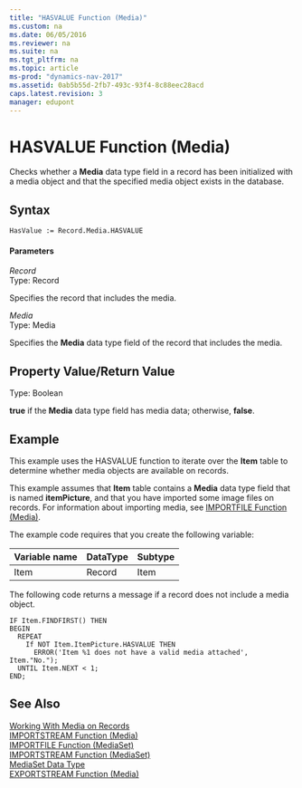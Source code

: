 ```yaml
---
title: "HASVALUE Function (Media)"
ms.custom: na
ms.date: 06/05/2016
ms.reviewer: na
ms.suite: na
ms.tgt_pltfrm: na
ms.topic: article
ms-prod: "dynamics-nav-2017"
ms.assetid: 0ab5b55d-2fb7-493c-93f4-8c88eec28acd
caps.latest.revision: 3
manager: edupont
---
```

# HASVALUE Function (Media)
Checks whether a **Media** data type field in a record has been initialized with a media object and that the specified media object exists in the database.  

## Syntax  

```  
HasValue := Record.Media.HASVALUE  
```  

#### Parameters  
 *Record*  
 Type: Record  

 Specifies the record that includes the media.  

 *Media*  
 Type: Media  

 Specifies the **Media** data type field of the record that includes the media.  

## Property Value/Return Value  
 Type: Boolean  

 **true** if the **Media** data type field has media data; otherwise, **false**.  

## Example  
 This example uses the HASVALUE function to iterate over the **Item** table to determine whether media objects are available on records.  

 This example assumes that **Item** table contains a **Media** data type field that is named **itemPicture**, and that you have imported some image files on records. For information about importing media, see [IMPORTFILE Function \(Media\)](IMPORTFILE-Function--Media-.md).  

 The example code requires that you create the following variable:  

|Variable name|DataType|Subtype|  
|-------------------|--------------|-------------|  
|Item|Record|Item|  

 The following code returns a message if a record does not include a media object.  

```  
IF Item.FINDFIRST() THEN  
BEGIN  
  REPEAT  
    If NOT Item.ItemPicture.HASVALUE THEN  
      ERROR('Item %1 does not have a valid media attached', Item."No.");  
  UNTIL Item.NEXT < 1;  
END;  
```  

## See Also  
 [Working With Media on Records](Working-With-Media-on-Records.md)   
 [IMPORTSTREAM Function \(Media\)](IMPORTSTREAM-Function--Media-.md)   
 [IMPORTFILE Function \(MediaSet\)](IMPORTFILE-Function--MediaSet-.md)   
 [IMPORTSTREAM Function \(MediaSet\)](IMPORTSTREAM-Function--MediaSet-.md)   
 [MediaSet Data Type](MediaSet-Data-Type.md)   
 [EXPORTSTREAM Function \(Media\)](EXPORTSTREAM-Function--Media-.md)
